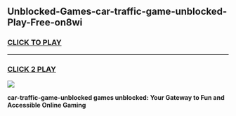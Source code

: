 
## Unblocked-Games-car-traffic-game-unblocked-Play-Free-on8wi
<h3>
<a href="https://premium76.site?title=car-traffic-game-unblocked&ref=21A">CLICK TO PLAY</a></h3>
<hr>

<h3>
<a href="https://premium76.site?title=car-traffic-game-unblocked&ref=21A">CLICK 2 PLAY</a>
  
</h3>

<a href="https://premium76.site?title=car-traffic-game-unblocked&ref=21A"><img src="https://clearcache.store/games.png"></a>


**car-traffic-game-unblocked games unblocked: Your Gateway to Fun and Accessible Online Gaming**
